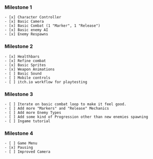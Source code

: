 ### Milestone 1

    - [x] Character Controller
    - [x] Basic Camera
    - [x] Basic Combat (1 "Marker", 1 "Release")
    - [x] Basic enemy AI
    - [x] Enemy Respawns

### Milestone 2

    - [x] Healthbars
    - [x] Refine combat
    - [x] Basic Sprites
    - [x] Weapon Animations
    - [ ] Basic Sound
    - [ ] Mobile controls
    - [ ] itch.io workflow for playtesting

### Milestone 3

    - [ ] Iterate on basic combat loop to make it feel good.
    - [ ] Add more "Markers" and "Release" Mechanics
    - [ ] Add more Enemy Types
    - [ ] Add some kind of Progression other than new enemies spawning
    - [ ] Ingame tutorial

### Milestone 4

    - [ ] Game Menu
    - [x] Pausing
    - [ ] Improved Camera
